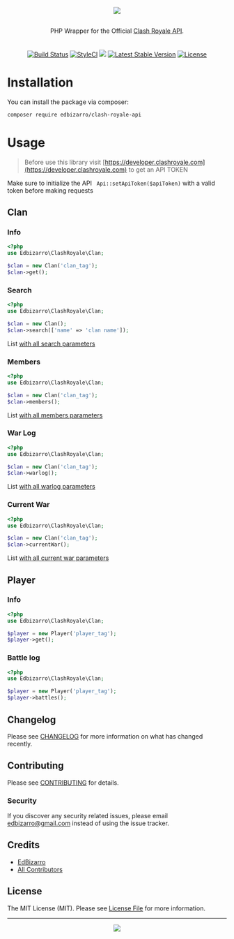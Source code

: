 <p align="center">
    <img src="https://developer.clashroyale.com/l_retina.526bc4.png">
</p>
<p align="center" style="margin: 30px 0 35px;">PHP Wrapper for the Official <a href="https://developer.clashroyale.com"> Clash Royale API</a>.</p>
<p align="center">
  <a href='https://semaphoreci.com/edbizarro/clash-royale-api'> <img src='https://semaphoreci.com/api/v1/edbizarro/clash-royale-api/branches/master/badge.svg' alt='Build Status'></a>  
  <a href="https://github.styleci.io/repos/154075287"><img src="https://github.styleci.io/repos/154075287/shield?branch=master" alt="StyleCI"></a>  
  <a href="https://codeclimate.com/github/edbizarro/clash-royale-api/maintainability"><img src="https://api.codeclimate.com/v1/badges/d9f87681a2cd5e496c63/maintainability" /></a>
  <a href="https://packagist.org/packages/edbizarro/clash-royale-api"><img src="https://poser.pugx.org/edbizarro/clash-royale-api/v/stable.svg" alt="Latest Stable Version"></a>
  <a href="https://packagist.org/packages/edbizarro/clash-royale-api"><img src="https://poser.pugx.org/edbizarro/clash-royale-api/license.svg" alt="License"></a>  
</p>

# Installation

You can install the package via composer:

```bash
composer require edbizarro/clash-royale-api
```

# Usage

> Before use this library visit [https://developer.clashroyale.com](https://developer.clashroyale.com) to get an API TOKEN

Make sure to initialize the API `
Api::setApiToken($apiToken)` with a valid token before making requests 

## Clan

### Info

``` php
<?php
use Edbizarro\ClashRoyale\Clan;

$clan = new Clan('clan_tag');
$clan->get();

```

### Search

``` php
<?php
use Edbizarro\ClashRoyale\Clan;

$clan = new Clan();
$clan->search(['name' => 'clan name']);

```
List [with all search parameters](https://developer.clashroyale.com/api-docs/index.html#!/clans/searchClans)

### Members

``` php
<?php
use Edbizarro\ClashRoyale\Clan;

$clan = new Clan('clan_tag');
$clan->members();

``` 
List [with all members parameters](https://developer.clashroyale.com/api-docs/index.html#!/clans/getClanMembers)

### War Log

``` php
<?php
use Edbizarro\ClashRoyale\Clan;

$clan = new Clan('clan_tag');
$clan->warlog();

``` 
List [with all warlog parameters](https://developer.clashroyale.com/api-docs/index.html#!/clans/getClanWarLog)

### Current War

``` php
<?php
use Edbizarro\ClashRoyale\Clan;

$clan = new Clan('clan_tag');
$clan->currentWar();

``` 
List [with all current war parameters](https://developer.clashroyale.com/api-docs/index.html#!/clans/getCurrentWar)



## Player

### Info

``` php
<?php
use Edbizarro\ClashRoyale\Clan;

$player = new Player('player_tag');
$player->get();

```

### Battle log

``` php
<?php
use Edbizarro\ClashRoyale\Clan;

$player = new Player('player_tag');
$player->battles();

```

## Changelog

Please see [CHANGELOG](CHANGELOG.md) for more information on what has changed recently.

## Contributing

Please see [CONTRIBUTING](CONTRIBUTING.md) for details.

### Security

If you discover any security related issues, please email edbizarro@gmail.com instead of using the issue tracker.

## Credits

- [EdBizarro](https://github.com/edbizarro)
- [All Contributors](../../contributors)

## License

The MIT License (MIT). Please see [License File](LICENSE.md) for more information.

---

<p align="center">
    <img src="https://i.imgur.com/bn5hOeP.png">
</p>
